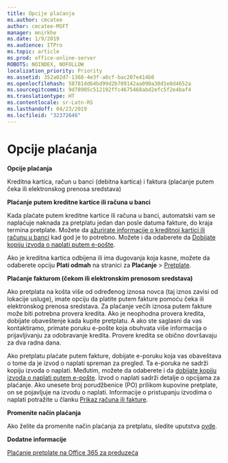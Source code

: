 ```yaml
---
title: Opcije plaćanja
ms.author: cmcatee
author: cmcatee-MSFT
manager: mnirkhe
ms.date: 1/9/2019
ms.audience: ITPro
ms.topic: article
ms.prod: office-online-server
ROBOTS: NOINDEX, NOFOLLOW
localization_priority: Priority
ms.assetid: 352a02d7-1368-4e3f-a8cf-bac207e414b0
ms.openlocfilehash: 58781dd64bd99d2b709142aa090a30d1e8d4652a
ms.sourcegitcommit: 9d78905c512192ffc4675468abd2efc5f2e4baf4
ms.translationtype: HT
ms.contentlocale: sr-Latn-RS
ms.lasthandoff: 04/23/2019
ms.locfileid: "32372646"
---
```

# <a name="payment-options"></a>Opcije plaćanja

 **Opcije plaćanja**
  
Kreditna kartica, račun u banci (debitna kartica) i faktura (plaćanje putem čeka ili elektronskog prenosa sredstava)
  
 **Plaćanje putem kreditne kartice ili računa u banci**
  
Kada plaćate putem kreditne kartice ili računa u banci, automatski vam se naplaćuje naknada za pretplatu jedan dan posle datuma fakture, do kraja termina pretplate. Možete da [ažurirate informacije o kreditnoj kartici ili računu u banci](https://docs.microsoft.com/office365/admin/subscriptions-and-billing/add-update-or-remove-credit-card-or-bank-account?view=o365-worldwide) kad god je to potrebno. Možete i da odaberete da [Dobijate kopiju izvoda o naplati putem e-pošte](https://docs.microsoft.com/office365/admin/subscriptions-and-billing/pay-for-your-subscription?view=o365-worldwide#receive-a-copy-of-your-billing-statement-in-email).
  
Ako je kreditna kartica odbijena ili ima dugovanja koja kasne, možete da odaberete opciju **Plati odmah** na stranici za **Plaćanje** \> [Pretplate](https://portal.office.com/adminportal/home#/subscriptions). 
  
 **Plaćanje fakturom (čekom ili elektronskim prenosom sredstava)**
  
Ako pretplata na košta više od određenog iznosa novca (taj iznos zavisi od lokacije usluge), imate opciju da platite putem fakture pomoću čeka ili elektronskog prenosa sredstava. Za plaćanje većih iznosa putem fakture može biti potrebna provera kredita. Ako je neophodna provera kredita, dobijate obaveštenje kada kupite pretplatu. A ako ste saglasni da vas kontaktiramo, primate poruku e-pošte koja obuhvata više informacija o prijavljivanju za odobravanje kredita. Provere kredita se obično dovršavaju za dva radna dana.
  
Ako pretplatu plaćate putem fakture, dobijate e-poruku koja vas obaveštava o tome da je izvod o naplati spreman za pregled. Ta e-poruka ne sadrži kopiju izvoda o naplati. Međutim, možete da odaberete i da [dobijate kopiju izvoda o naplati putem e-pošte](https://docs.microsoft.com/office365/admin/subscriptions-and-billing/pay-for-your-subscription?view=o365-worldwide#receive-a-copy-of-your-billing-statement-in-email). Izvod o naplati sadrži detalje o opcijama za plaćanje. Ako unesete broj porudžbenice (PO) prilikom kupovine pretplate, on se pojavljuje na izvodu o naplati. Informacije o pristupanju izvodima o naplati potražite u članku [Prikaz računa ili fakture](https://docs.microsoft.com/office365/admin/subscriptions-and-billing/view-your-bill-or-invoice?view=o365-worldwide).
  
 **Promenite način plaćanja**
  
Ako želite da promenite način plaćanja za pretplatu, sledite uputstva [ovde](https://docs.microsoft.com/office365/admin/subscriptions-and-billing/change-payment-method?view=o365-worldwide).
  
 **Dodatne informacije**
  
[Plaćanje pretplate na Office 365 za preduzeća](https://docs.microsoft.com/office365/admin/subscriptions-and-billing/pay-for-your-subscription?view=o365-worldwide)
  

